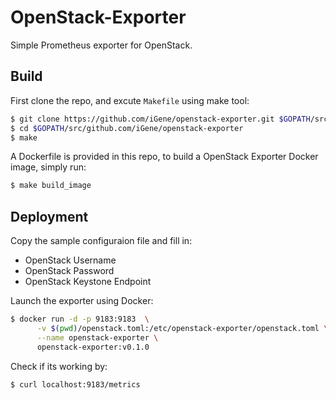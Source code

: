 # OpenStack-Exporter
Simple Prometheus exporter for OpenStack.

## Build
First clone the repo, and excute `Makefile` using make tool:
```sh
$ git clone https://github.com/iGene/openstack-exporter.git $GOPATH/src/github.com/iGene/openstack-exporter
$ cd $GOPATH/src/github.com/iGene/openstack-exporter
$ make
```

A Dockerfile is provided in this repo, to build a OpenStack Exporter Docker image, simply run:
```sh
$ make build_image
```

## Deployment
Copy the sample configuraion file and fill in:

- OpenStack Username
- OpenStack Password
- OpenStack Keystone Endpoint

Launch the exporter using Docker:
```sh
$ docker run -d -p 9183:9183  \
      -v $(pwd)/openstack.toml:/etc/openstack-exporter/openstack.toml \
      --name openstack-exporter \
      openstack-exporter:v0.1.0
```

Check if its working by:
```sh
$ curl localhost:9183/metrics
```
